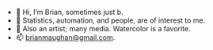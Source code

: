 - 👋 Hi, I’m Brian, sometimes just b.
- 🌱 Statistics, automation, and people, are of interest to me.
- 💞️ Also an artist; many media. Watercolor is a favorite.
- 📫 brianmaughan@gmail.com.

<!---
brianmaughan/brianmaughan is a ✨ special ✨ repository because its `README.md` (this file) appears on your GitHub profile.
You can click the Preview link to take a look at your changes.
--->
